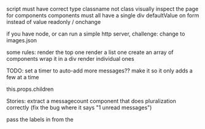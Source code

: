 script must have correct type
classname not class
visually inspect the page for components
components must all have a single div
defaultValue on form instead of value
  readonly / onchange

if you have node, or can run a simple http server, challenge: change to images.json

some rules:
  render the top one
  render a list one
    create an array of components
    wrap it in a div
  render individual ones

TODO:
  set a timer to auto-add more messages??
  make it so it only adds a few at a time

this.props.children

Stories:
  extract a messagecount component that does pluralization correctly
  (fix the bug where it says "1 unread messages")

  pass the labels in from the 
